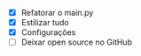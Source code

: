- [X] Refatorar o main.py
- [X] Estilizar tudo
- [X] Configurações
- [ ] Deixar open source no GitHub